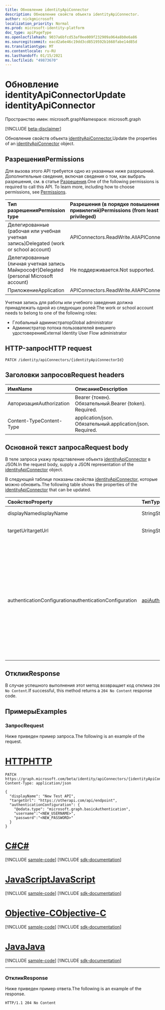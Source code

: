 ```yaml
---
title: Обновление identityApiConnector
description: Обновление свойств объекта identityApiConnector.
author: nickgmicrosoft
localization_priority: Normal
ms.prod: microsoft-identity-platform
doc_type: apiPageType
ms.openlocfilehash: 9037a6bfcd53af0ee009f232909a964a8b0e6a86
ms.sourcegitcommit: eacd2a6e46c19dd3cd8519592b1668fabe14d85d
ms.translationtype: MT
ms.contentlocale: ru-RU
ms.lasthandoff: 01/15/2021
ms.locfileid: "49873670"
---
```

# <a name="update-identityapiconnector"></a><span data-ttu-id="a8887-103">Обновление identityApiConnector</span><span class="sxs-lookup"><span data-stu-id="a8887-103">Update identityApiConnector</span></span>

<span data-ttu-id="a8887-104">Пространство имен: microsoft.graph</span><span class="sxs-lookup"><span data-stu-id="a8887-104">Namespace: microsoft.graph</span></span>

[!INCLUDE [beta-disclaimer](../../includes/beta-disclaimer.md)]

<span data-ttu-id="a8887-105">Обновление свойств объекта [identityApiConnector.](../resources/identityapiconnector.md)</span><span class="sxs-lookup"><span data-stu-id="a8887-105">Update the properties of an [identityApiConnector](../resources/identityapiconnector.md) object.</span></span>

## <a name="permissions"></a><span data-ttu-id="a8887-106">Разрешения</span><span class="sxs-lookup"><span data-stu-id="a8887-106">Permissions</span></span>

<span data-ttu-id="a8887-p101">Для вызова этого API требуется одно из указанных ниже разрешений. Дополнительные сведения, включая сведения о том, как выбрать разрешения, см. в статье [Разрешения](/graph/permissions-reference).</span><span class="sxs-lookup"><span data-stu-id="a8887-p101">One of the following permissions is required to call this API. To learn more, including how to choose permissions, see [Permissions](/graph/permissions-reference).</span></span>

| <span data-ttu-id="a8887-109">Тип разрешения</span><span class="sxs-lookup"><span data-stu-id="a8887-109">Permission type</span></span>                        | <span data-ttu-id="a8887-110">Разрешения (в порядке повышения привилегий)</span><span class="sxs-lookup"><span data-stu-id="a8887-110">Permissions (from least to most privileged)</span></span> |
| :------------------------------------- | :------------------------------------------ |
| <span data-ttu-id="a8887-111">Делегированные (рабочая или учебная учетная запись)</span><span class="sxs-lookup"><span data-stu-id="a8887-111">Delegated (work or school account)</span></span>     | <span data-ttu-id="a8887-112">APIConnectors.ReadWrite.All</span><span class="sxs-lookup"><span data-stu-id="a8887-112">APIConnectors.ReadWrite.All</span></span> |
| <span data-ttu-id="a8887-113">Делегированные (личная учетная запись Майкрософт)</span><span class="sxs-lookup"><span data-stu-id="a8887-113">Delegated (personal Microsoft account)</span></span> | <span data-ttu-id="a8887-114">Не поддерживается.</span><span class="sxs-lookup"><span data-stu-id="a8887-114">Not supported.</span></span>  |
| <span data-ttu-id="a8887-115">Приложение</span><span class="sxs-lookup"><span data-stu-id="a8887-115">Application</span></span>                            | <span data-ttu-id="a8887-116">APIConnectors.ReadWrite.All</span><span class="sxs-lookup"><span data-stu-id="a8887-116">APIConnectors.ReadWrite.All</span></span> |

<span data-ttu-id="a8887-117">Учетная запись для работы или учебного заведения должна принадлежать одной из следующих ролей:</span><span class="sxs-lookup"><span data-stu-id="a8887-117">The work or school account needs to belong to one of the following roles:</span></span>

* <span data-ttu-id="a8887-118">Глобальный администратор</span><span class="sxs-lookup"><span data-stu-id="a8887-118">Global administrator</span></span>
* <span data-ttu-id="a8887-119">Администратор потока пользователей внешнего удостоверения</span><span class="sxs-lookup"><span data-stu-id="a8887-119">External Identity User Flow administrator</span></span>

## <a name="http-request"></a><span data-ttu-id="a8887-120">HTTP-запрос</span><span class="sxs-lookup"><span data-stu-id="a8887-120">HTTP request</span></span>

<!-- {
  "blockType": "ignored"
}
-->

``` http
PATCH /identity/apiConnectors/{identityApiConnectorId}
```

## <a name="request-headers"></a><span data-ttu-id="a8887-121">Заголовки запросов</span><span class="sxs-lookup"><span data-stu-id="a8887-121">Request headers</span></span>
|<span data-ttu-id="a8887-122">Имя</span><span class="sxs-lookup"><span data-stu-id="a8887-122">Name</span></span>|<span data-ttu-id="a8887-123">Описание</span><span class="sxs-lookup"><span data-stu-id="a8887-123">Description</span></span>|
|:---|:---|
|<span data-ttu-id="a8887-124">Авторизация</span><span class="sxs-lookup"><span data-stu-id="a8887-124">Authorization</span></span>|<span data-ttu-id="a8887-p102">Bearer {токен}. Обязательный.</span><span class="sxs-lookup"><span data-stu-id="a8887-p102">Bearer {token}. Required.</span></span>|
|<span data-ttu-id="a8887-127">Content-Type</span><span class="sxs-lookup"><span data-stu-id="a8887-127">Content-Type</span></span>|<span data-ttu-id="a8887-p103">application/json. Обязательный.</span><span class="sxs-lookup"><span data-stu-id="a8887-p103">application/json. Required.</span></span>|

## <a name="request-body"></a><span data-ttu-id="a8887-130">Основной текст запроса</span><span class="sxs-lookup"><span data-stu-id="a8887-130">Request body</span></span>
<span data-ttu-id="a8887-131">В теле запроса укажу представление объекта [identityApiConnector](../resources/identityapiconnector.md) в JSON.</span><span class="sxs-lookup"><span data-stu-id="a8887-131">In the request body, supply a JSON representation of the [identityApiConnector](../resources/identityapiconnector.md) object.</span></span>

<span data-ttu-id="a8887-132">В следующей таблице показаны свойства [identityApiConnector,](../resources/identityapiconnector.md) которые можно обновить.</span><span class="sxs-lookup"><span data-stu-id="a8887-132">The following table shows the properties of the [identityApiConnector](../resources/identityapiconnector.md) that can be updated.</span></span>


|<span data-ttu-id="a8887-133">Свойство</span><span class="sxs-lookup"><span data-stu-id="a8887-133">Property</span></span>|<span data-ttu-id="a8887-134">Тип</span><span class="sxs-lookup"><span data-stu-id="a8887-134">Type</span></span>|<span data-ttu-id="a8887-135">Описание</span><span class="sxs-lookup"><span data-stu-id="a8887-135">Description</span></span>|
|:---|:---|:---|
|<span data-ttu-id="a8887-136">displayName</span><span class="sxs-lookup"><span data-stu-id="a8887-136">displayName</span></span>|<span data-ttu-id="a8887-137">String</span><span class="sxs-lookup"><span data-stu-id="a8887-137">String</span></span>| <span data-ttu-id="a8887-138">Имя соединители API.</span><span class="sxs-lookup"><span data-stu-id="a8887-138">The name of the API connector.</span></span> |
|<span data-ttu-id="a8887-139">targetUrl</span><span class="sxs-lookup"><span data-stu-id="a8887-139">targetUrl</span></span>|<span data-ttu-id="a8887-140">String</span><span class="sxs-lookup"><span data-stu-id="a8887-140">String</span></span>| <span data-ttu-id="a8887-141">URL-адрес конечной точки API для вызова.</span><span class="sxs-lookup"><span data-stu-id="a8887-141">The URL of the API endpoint to call.</span></span> |
|<span data-ttu-id="a8887-142">authenticationConfiguration</span><span class="sxs-lookup"><span data-stu-id="a8887-142">authenticationConfiguration</span></span>|[<span data-ttu-id="a8887-143">apiAuthenticationConfigurationBase</span><span class="sxs-lookup"><span data-stu-id="a8887-143">apiAuthenticationConfigurationBase</span></span>](../resources/apiauthenticationconfigurationbase.md)|<span data-ttu-id="a8887-144">Объект, который описывает сведения о конфигурации проверки подлинности для вызова API.</span><span class="sxs-lookup"><span data-stu-id="a8887-144">The object which describes the authentication configuration details for calling the API.</span></span> <span data-ttu-id="a8887-145">В [настоящее время поддерживается](../resources/basicauthentication.md) только базовая проверка подлинности.</span><span class="sxs-lookup"><span data-stu-id="a8887-145">Only [Basic authentication](../resources/basicauthentication.md) is supported at this time.</span></span> <span data-ttu-id="a8887-146">Все свойства apiAuthenticationConfigurationBase должны быть установлены одновременно, например имя пользователя и пароль.</span><span class="sxs-lookup"><span data-stu-id="a8887-146">All properties of the apiAuthenticationConfigurationBase must be set at the same time, like both username and password.</span></span>|

## <a name="response"></a><span data-ttu-id="a8887-147">Отклик</span><span class="sxs-lookup"><span data-stu-id="a8887-147">Response</span></span>

<span data-ttu-id="a8887-148">В случае успешного выполнения этот метод возвращает код отклика `204 No Content`.</span><span class="sxs-lookup"><span data-stu-id="a8887-148">If successful, this method returns a `204 No Content` response code.</span></span>

## <a name="examples"></a><span data-ttu-id="a8887-149">Примеры</span><span class="sxs-lookup"><span data-stu-id="a8887-149">Examples</span></span>

### <a name="request"></a><span data-ttu-id="a8887-150">Запрос</span><span class="sxs-lookup"><span data-stu-id="a8887-150">Request</span></span>

<span data-ttu-id="a8887-151">Ниже приведен пример запроса.</span><span class="sxs-lookup"><span data-stu-id="a8887-151">The following is an example of the request.</span></span>


# <a name="http"></a>[<span data-ttu-id="a8887-152">HTTP</span><span class="sxs-lookup"><span data-stu-id="a8887-152">HTTP</span></span>](#tab/http)
<!-- {
  "blockType": "request",
  "name": "update_identityapiconnector"
}
-->

``` http
PATCH https://graph.microsoft.com/beta/identity/apiConnectors/{identityApiConnectorId}
Content-Type: application/json

{
  "displayName": "New Test API",
  "targetUrl": "https://otherapi.com/api/endpoint",
  "authenticationConfiguration": {
    "@odata.type": "microsoft.graph.basicAuthentication",
    "username":"<NEW_USERNAME>", 
    "password":"<NEW_PASSWORD>"
  }
}
```
# <a name="c"></a>[<span data-ttu-id="a8887-153">C#</span><span class="sxs-lookup"><span data-stu-id="a8887-153">C#</span></span>](#tab/csharp)
[!INCLUDE [sample-code](../includes/snippets/csharp/update-identityapiconnector-csharp-snippets.md)]
[!INCLUDE [sdk-documentation](../includes/snippets/snippets-sdk-documentation-link.md)]

# <a name="javascript"></a>[<span data-ttu-id="a8887-154">JavaScript</span><span class="sxs-lookup"><span data-stu-id="a8887-154">JavaScript</span></span>](#tab/javascript)
[!INCLUDE [sample-code](../includes/snippets/javascript/update-identityapiconnector-javascript-snippets.md)]
[!INCLUDE [sdk-documentation](../includes/snippets/snippets-sdk-documentation-link.md)]

# <a name="objective-c"></a>[<span data-ttu-id="a8887-155">Objective-C</span><span class="sxs-lookup"><span data-stu-id="a8887-155">Objective-C</span></span>](#tab/objc)
[!INCLUDE [sample-code](../includes/snippets/objc/update-identityapiconnector-objc-snippets.md)]
[!INCLUDE [sdk-documentation](../includes/snippets/snippets-sdk-documentation-link.md)]

# <a name="java"></a>[<span data-ttu-id="a8887-156">Java</span><span class="sxs-lookup"><span data-stu-id="a8887-156">Java</span></span>](#tab/java)
[!INCLUDE [sample-code](../includes/snippets/java/update-identityapiconnector-java-snippets.md)]
[!INCLUDE [sdk-documentation](../includes/snippets/snippets-sdk-documentation-link.md)]

---


### <a name="response"></a><span data-ttu-id="a8887-157">Отклик</span><span class="sxs-lookup"><span data-stu-id="a8887-157">Response</span></span>

<span data-ttu-id="a8887-158">Ниже приведен пример ответа.</span><span class="sxs-lookup"><span data-stu-id="a8887-158">The following is an example of the response.</span></span>

<!-- {
  "blockType": "response",
}
-->

``` http
HTTP/1.1 204 No Content
```
